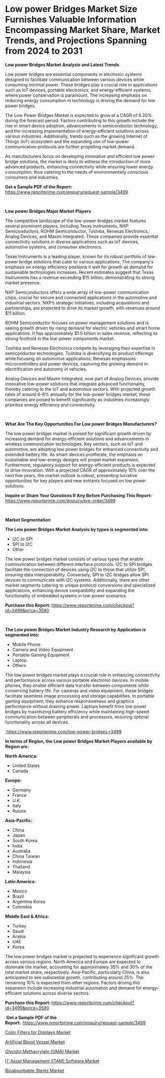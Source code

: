 <p><h1>Low power Bridges Market Size Furnishes Valuable Information Encompassing Market Share, Market Trends, and Projections Spanning from 2024 to 2031</h1></p><p><strong>Low power Bridges Market Analysis and Latest Trends</strong></p>
<p><p>Low power bridges are essential components in electronic systems designed to facilitate communication between various devices while consuming minimal power. These bridges play a crucial role in applications such as IoT devices, portable electronics, and energy-efficient systems, where power conservation is paramount. The increasing emphasis on reducing energy consumption in technology is driving the demand for low power bridges.</p><p>The Low Power Bridges Market is expected to grow at a CAGR of 6.20% during the forecast period. Factors contributing to this growth include the rise in smart device adoption, advancements in semiconductor technology, and the increasing implementation of energy-efficient solutions across various industries. Additionally, trends such as the growing Internet of Things (IoT) ecosystem and the expanding use of low-power communication protocols are further propelling market demand. </p><p>As manufacturers focus on developing innovative and efficient low power bridge solutions, the market is likely to witness the introduction of more advanced products, enhancing connectivity while ensuring lower energy consumption, thus catering to the needs of environmentally conscious consumers and industries.</p></p>
<p><strong>Get a Sample PDF of the Report:&nbsp;</strong> <a href="https://www.reportprime.com/enquiry/request-sample/3499">https://www.reportprime.com/enquiry/request-sample/3499</a></p>
<p>&nbsp;</p>
<p><strong>Low power Bridges Major Market Players</strong></p>
<p><p>The competitive landscape of the low-power bridges market features several prominent players, including Texas Instruments, NXP Semiconductors, ROHM Semiconductor, Toshiba, Renesas Electronics, Analog Devices, and Maxim Integrated. These companies provide essential connectivity solutions in diverse applications such as IoT devices, automotive systems, and consumer electronics.</p><p>Texas Instruments is a leading player, known for its robust portfolio of low-power bridge solutions that cater to various applications. The company's emphasis on energy efficiency positions it well for growth as demand for sustainable technologies increases. Recent estimates suggest that Texas Instruments has a revenue exceeding $15 billion, demonstrating its strong market presence.</p><p>NXP Semiconductors offers a wide array of low-power communication chips, crucial for secure and connected applications in the automotive and industrial sectors. NXP’s strategic initiatives, including acquisitions and partnerships, are projected to drive its market growth, with revenues around $11 billion.</p><p>ROHM Semiconductor focuses on power management solutions and is seeing growth driven by rising demand for electric vehicles and smart home applications. It has approximately $1.5 billion in sales revenue, reflecting its strong foothold in the low-power components market.</p><p>Toshiba and Renesas Electronics compete by leveraging their expertise in semiconductor technologies. Toshiba is diversifying its product offerings while focusing on automotive applications; Renesas emphasizes microcontrollers and power devices, capturing the growing demand in electrification and autonomy in vehicles.</p><p>Analog Devices and Maxim Integrated, now part of Analog Devices, provide innovative low-power solutions that integrate advanced functionality, thereby catering to the IoT and automotive sectors. With projected growth rates of around 6-8% annually for the low-power bridges market, these companies are poised to benefit significantly as industries increasingly prioritize energy efficiency and connectivity.</p></p>
<p>&nbsp;</p>
<p><strong>What Are The Key Opportunities For Low power Bridges Manufacturers?</strong></p>
<p><p>The low power bridges market is poised for significant growth driven by increasing demand for energy-efficient solutions and advancements in wireless communication technologies. Key sectors, such as IoT and automotive, are adopting low power bridges for enhanced connectivity and extended battery life. As smart devices proliferate, the emphasis on sustainable and low-energy designs will propel market expansion. Furthermore, regulatory support for energy-efficient products is expected to drive innovation. With a projected CAGR of approximately 10% over the next five years, the market outlook is robust, presenting lucrative opportunities for key players and new entrants focused on low power solutions.</p></p>
<p><strong>Inquire or Share Your Questions If Any Before Purchasing This Report:</strong> <a href="https://www.reportprime.com/enquiry/pre-order/3499">https://www.reportprime.com/enquiry/pre-order/3499</a></p>
<p>&nbsp;</p>
<p><strong>Market Segmentation</strong></p>
<p><strong>The Low power Bridges Market Analysis by types is segmented into:</strong></p>
<p><ul><li>I2C to SPI</li><li>SPI to I2C</li><li>Other</li></ul></p>
<p><p>The low power bridges market consists of various types that enable communication between different interface protocols. I2C to SPI bridges facilitate the connection of devices using I2C to those that utilize SPI, ensuring data interoperability. Conversely, SPI to I2C bridges allow SPI devices to communicate with I2C systems. Additionally, there are other market segments catering to unique protocol conversions and specialized applications, enhancing device compatibility and expanding the functionality of embedded systems in low-power scenarios.</p></p>
<p><strong>Purchase this Report:&nbsp;</strong><a href="https://www.reportprime.com/checkout?id=3499&price=3590">https://www.reportprime.com/checkout?id=3499&price=3590</a></p>
<p>&nbsp;</p>
<p><strong>The Low power Bridges Market Industry Research by Application is segmented into:</strong></p>
<p><ul><li>Mobile Phone</li><li>Camera and Video Equipment</li><li>Portable Gaming Equipment</li><li>Laptop</li><li>Others</li></ul></p>
<p><p>The low power bridges market plays a crucial role in enhancing connectivity and performance across various portable electronic devices. In mobile phones, they enable efficient data transfer between components while conserving battery life. For cameras and video equipment, these bridges facilitate seamless image processing and storage capabilities. In portable gaming equipment, they enhance responsiveness and graphics performance without draining power. Laptops benefit from low power bridges by maximizing battery efficiency while maintaining high-speed communication between peripherals and processors, ensuring optimal functionality across all devices.</p></p>
<p><a href="https://www.reportprime.com/low-power-bridges-r3499">&nbsp;https://www.reportprime.com/low-power-bridges-r3499</a></p>
<p><strong>In terms of Region, the Low power Bridges Market Players available by Region are:</strong></p>
<p>
    <p> <strong> North America: </strong>
        <ul>
            <li>United States</li>
            <li>Canada</li>
        </ul>
        </p> 
    <p> <strong> Europe: </strong>
        <ul>
            <li>Germany</li>
            <li>France</li>
            <li>U.K.</li>
            <li>Italy</li>
            <li>Russia</li>
        </ul>
        </p> 
    <p> <strong> Asia-Pacific: </strong>
        <ul>
            <li>China</li>
            <li>Japan</li>
            <li>South Korea</li>
            <li>India</li>
            <li>Australia</li>
            <li>China Taiwan</li>
            <li>Indonesia</li>
            <li>Thailand</li>
            <li>Malaysia</li>
        </ul>
        </p> 
    <p> <strong> Latin America: </strong>
        <ul>
            <li>Mexico</li>
            <li>Brazil</li>
            <li>Argentina Korea</li>
            <li>Colombia</li>
        </ul>
        </p> 
    <p> <strong> Middle East & Africa: </strong>
        <ul>
            <li>Turkey</li>
            <li>Saudi</li>
            <li>Arabia</li>
            <li>UAE</li>
            <li>Korea</li>
        </ul>
    </p>
    </p>
<p><p>The low power bridges market is projected to experience significant growth across various regions. North America and Europe are expected to dominate the market, accounting for approximately 35% and 30% of the total market share, respectively. Asia-Pacific, particularly China, is also anticipated to see substantial growth, contributing around 25%. The remaining 10% is expected from other regions. Factors driving this expansion include increasing industrial automation and demand for energy-efficient solutions across diverse sectors.</p></p>
<p><strong>Purchase this Report: </strong><a href="https://www.reportprime.com/checkout?id=3499&price=3590">https://www.reportprime.com/checkout?id=3499&price=3590</a></p>
<p>&nbsp;<strong>Get a Sample PDF of the Report:&nbsp;&nbsp;</strong><a href="https://www.reportprime.com/enquiry/request-sample/3499">https://www.reportprime.com/enquiry/request-sample/3499</a></p>
<p><strong></strong></p>
<p><p><a href="https://github.com/dringals/Market-Research-Report-List-5/blob/main/color-filters-for-displays-market.md">Color Filters for Displays Market</a></p><p><a href="https://www.linkedin.com/pulse/strategic-roadmap-success-global-artificial-blood-vessel-jhg7e?trackingId=t2qSXccQSvqfTrJ8AoZ%2BoA%3D%3D">Artificial Blood Vessel Market</a></p><p><a href="https://issuu.com/reportprime-2/docs/glycidyl-methacrylate-gma-market-si_622007f3dc938b">Glycidyl Methacrylate (GMA) Market</a></p><p><a href="https://issuu.com/reportprime-2/docs/it-asset-management-itam-software-m_cf7dacd104ef2a">IT Asset Management (ITAM) Software Market</a></p><p><a href="https://www.linkedin.com/pulse/bioabsorbable-stents-market-indicators-size-regional-breakdown-yfkie?trackingId=iVs%2FXkIZRbW5PggcGfiYew%3D%3D">Bioabsorbable Stents Market</a></p></p>